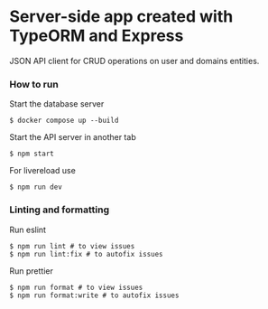 # Server-side app created with TypeORM and Express

JSON API client for CRUD operations on user and domains entities.

### How to run

Start the database server

```
$ docker compose up --build
```

Start the API server in another tab

```
$ npm start
```

For livereload use

```
$ npm run dev
```

### Linting and formatting

Run eslint

```
$ npm run lint # to view issues
$ npm run lint:fix # to autofix issues
```

Run prettier

```
$ npm run format # to view issues
$ npm run format:write # to autofix issues
```
